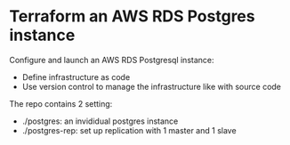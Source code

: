 # Terraform an AWS RDS Postgres instance
Configure and launch an AWS RDS Postgresql instance:
- Define infrastructure as code
- Use version control to manage the infrastructure like with source code

The repo contains 2 setting:
- ./postgres: an invididual postgres instance
- ./postgres-rep: set up replication with 1 master and 1 slave